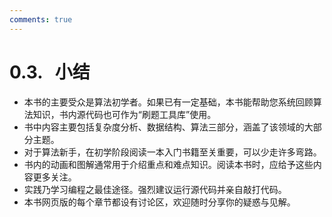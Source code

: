 ```yaml
---
comments: true
---
```


# 0.3. &nbsp; 小结

- 本书的主要受众是算法初学者。如果已有一定基础，本书能帮助您系统回顾算法知识，书内源代码也可作为“刷题工具库”使用。
- 书中内容主要包括复杂度分析、数据结构、算法三部分，涵盖了该领域的大部分主题。
- 对于算法新手，在初学阶段阅读一本入门书籍至关重要，可以少走许多弯路。
- 书内的动画和图解通常用于介绍重点和难点知识。阅读本书时，应给予这些内容更多关注。
- 实践乃学习编程之最佳途径。强烈建议运行源代码并亲自敲打代码。
- 本书网页版的每个章节都设有讨论区，欢迎随时分享你的疑惑与见解。
